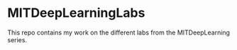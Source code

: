 # MITDeepLearningLabs
This repo contains my work on the different labs from the MITDeepLearning series.
